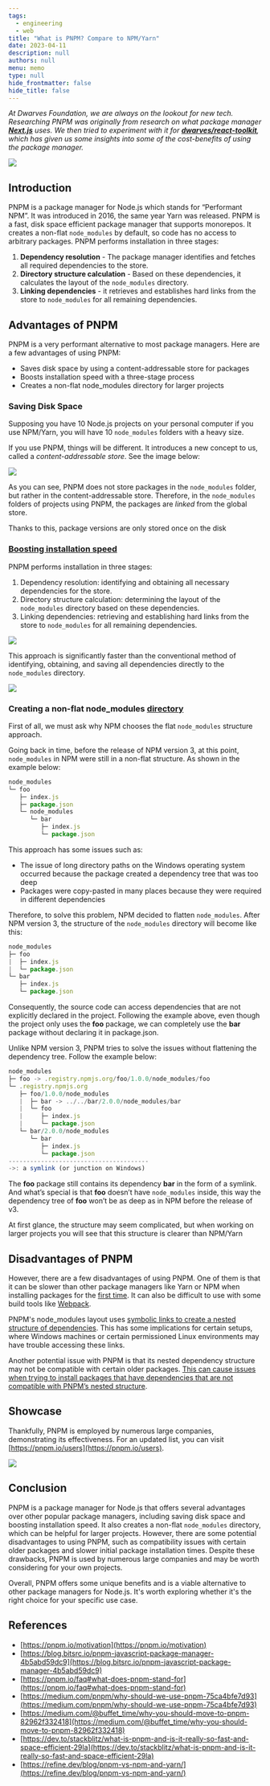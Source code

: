 ```yaml
---
tags: 
  - engineering
  - web
title: "What is PNPM? Compare to NPM/Yarn"
date: 2023-04-11
description: null
authors: null
menu: memo
type: null
hide_frontmatter: false
hide_title: false
---
```


*At Dwarves Foundation, we are always on the lookout for new tech. Researching PNPM was originally from research on what package manager **[Next.js](https://github.com/vercel/next.js/)** uses. We then tried to experiment with it for **[dwarves/react-toolkit](https://github.com/dwarvesf/react-toolkit/pull/46)**, which has given us some insights into some of the cost-benefits of using the package manager.*


![](assets/what-is-pnpm-compare-to-npmyarn_0f651d536ab6e1811cdf37eb2b15550d_md5.webp)

## Introduction
PNPM is a package manager for Node.js which stands for “Performant NPM”. It was introduced in 2016, the same year Yarn was released. PNPM is a fast, disk space efficient package manager that supports monorepos. It creates a non-flat `node_modules` by default, so code has no access to arbitrary packages. PNPM performs installation in three stages: 

1. **Dependency resolution** - The package manager identifies and fetches all required dependencies to the store.
2. **Directory structure calculation** - Based on these dependencies, it calculates the layout of the `node_modules` directory.
3. **Linking dependencies** - it retrieves and establishes hard links from the store to `node_modules` for all remaining dependencies.

## Advantages of PNPM
PNPM is a very performant alternative to most package managers. Here are a few advantages of using PNPM:

* Saves disk space by using a content-addressable store for packages
* Boosts installation speed with a three-stage process
* Creates a non-flat node_modules directory for larger projects

### Saving Disk Space
Supposing you have 10 Node.js projects on your personal computer if you use NPM/Yarn, you will have 10 `node_modules` folders with a heavy size.

If you use PNPM, things will be different. It introduces a new concept to us, called a *content-addressable store*. See the image below:

![](assets/what-is-pnpm-compare-to-npmyarn_949760adee1b7a897e0b53044b7b0a89_md5.webp)

As you can see, PNPM does not store packages in the `node_modules` folder, but rather in the content-addressable store. Therefore, in the `node_modules` folders of projects using PNPM, the packages are *linked* from the global store.

Thanks to this, package versions are only stored once on the disk

### [Boosting installation speed](https://pnpm.io/motivation#boosting-installation-speed)
PNPM performs installation in three stages:

1. Dependency resolution: identifying and obtaining all necessary dependencies for the store.
2. Directory structure calculation: determining the layout of the `node_modules` directory based on these dependencies.
3. Linking dependencies: retrieving and establishing hard links from the store to `node_modules` for all remaining dependencies.

![](assets/what-is-pnpm-compare-to-npmyarn_4cde4958507a5ac4d8e7d614175b57de_md5.webp)

This approach is significantly faster than the conventional method of identifying, obtaining, and saving all dependencies directly to the `node_modules` directory.

![](assets/what-is-pnpm-compare-to-npmyarn_acaaed15e34c391a1ff6b81bbbf6163f_md5.webp)

### Creating a non-flat node_modules [directory](https://pnpm.io/motivation#creating-a-non-flat-node_modules-directory)
First of all, we must ask why NPM chooses the flat `node_modules` structure approach.

Going back in time, before the release of NPM version 3, at this point, `node_modules` in NPM were still in a non-flat structure. As shown in the example below:

```javascript
node_modules
└─ foo
   ├─ index.js
   ├─ package.json
   └─ node_modules
      └─ bar
         ├─ index.js
         └─ package.json
```

This approach has some issues such as:
* The issue of long directory paths on the Windows operating system occurred because the package created a dependency tree that was too deep
* Packages were copy-pasted in many places because they were required in different dependencies

Therefore, to solve this problem, NPM decided to flatten `node_modules`. After NPM version 3, the structure of the `node_modules` directory will become like this:

```javascript
node_modules
├─ foo
|  ├─ index.js
|  └─ package.json
└─ bar
   ├─ index.js
   └─ package.json
```

Consequently, the source code can access dependencies that are not explicitly declared in the project. Following the example above, even though the project only uses the **foo** package, we can completely use the **bar** package without declaring it in package.json.

Unlike NPM version 3, PNPM tries to solve the issues without flattening the dependency tree.  Follow the example below:

```javascript
node_modules
├─ foo -> .registry.npmjs.org/foo/1.0.0/node_modules/foo
└─ .registry.npmjs.org
   ├─ foo/1.0.0/node_modules
   |  ├─ bar -> ../../bar/2.0.0/node_modules/bar
   |  └─ foo
   |     ├─ index.js
   |     └─ package.json
   └─ bar/2.0.0/node_modules
      └─ bar
         ├─ index.js
         └─ package.json
---------------------------------------
->: a symlink (or junction on Windows)
```

The **foo** package still contains its dependency **bar** in the form of a symlink. And what’s special is that **foo** doesn’t have `node_modules` inside, this way the dependency tree of **foo** won’t be as deep as in NPM before the release of v3.

At first glance, the structure may seem complicated, but when working on larger projects you will see that this structure is clearer than NPM/Yarn

## Disadvantages of PNPM
However, there are a few disadvantages of using PNPM. One of them is that it can be slower than other package managers like Yarn or NPM when installing packages for the [first time](https://medium.com/@buffet_time/why-you-should-move-to-pnpm-82962f332418). It can also be difficult to use with some build tools like [Webpack](https://dev.to/stackblitz/what-is-pnpm-and-is-it-really-so-fast-and-space-efficient-29la).

PNPM's node_modules layout uses [symbolic links to create a nested structure of dependencies](https://pnpm.io/symlinked-node-modules-structure). This has some implications for certain setups, where Windows machines or certain permissioned Linux environments may have trouble accessing these links.

Another potential issue with PNPM is that its nested dependency structure may not be compatible with certain older packages. [This can cause issues when trying to install packages that have dependencies that are not compatible with PNPM’s nested structure](https://pnpm.io/limitations).

## Showcase
Thankfully, PNPM is employed by numerous large companies, demonstrating its effectiveness. For an updated list, you can visit [https://pnpm.io/users](https://pnpm.io/users).

![](assets/what-is-pnpm-compare-to-npmyarn_55e4a8514dc89f283ed5e6b77d839d42_md5.webp)

## Conclusion
PNPM is a package manager for Node.js that offers several advantages over other popular package managers, including saving disk space and boosting installation speed. It also creates a non-flat `node_modules` directory, which can be helpful for larger projects. However, there are some potential disadvantages to using PNPM, such as compatibility issues with certain older packages and slower initial package installation times. Despite these drawbacks, PNPM is used by numerous large companies and may be worth considering for your own projects.

Overall, PNPM offers some unique benefits and is a viable alternative to other package managers for Node.js. It's worth exploring whether it's the right choice for your specific use case.

## References
* [https://pnpm.io/motivation](https://pnpm.io/motivation)
* [https://blog.bitsrc.io/pnpm-javascript-package-manager-4b5abd59dc9](https://blog.bitsrc.io/pnpm-javascript-package-manager-4b5abd59dc9)
* [https://pnpm.io/faq#what-does-pnpm-stand-for](https://pnpm.io/faq#what-does-pnpm-stand-for)
* [https://medium.com/pnpm/why-should-we-use-pnpm-75ca4bfe7d93](https://medium.com/pnpm/why-should-we-use-pnpm-75ca4bfe7d93)
* [https://medium.com/@buffet_time/why-you-should-move-to-pnpm-82962f332418](https://medium.com/@buffet_time/why-you-should-move-to-pnpm-82962f332418)
* [https://dev.to/stackblitz/what-is-pnpm-and-is-it-really-so-fast-and-space-efficient-29la](https://dev.to/stackblitz/what-is-pnpm-and-is-it-really-so-fast-and-space-efficient-29la)
* [https://refine.dev/blog/pnpm-vs-npm-and-yarn/](https://refine.dev/blog/pnpm-vs-npm-and-yarn/)